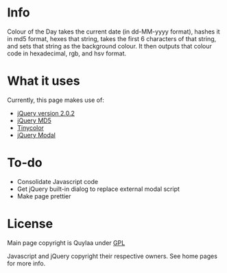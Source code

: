 <h1>Info</h1>
  <p>Colour of the Day takes the current date (in dd-MM-yyyy format), hashes it in md5 format, hexes that string, takes   the first 6 characters of that string, and sets that string as the background colour. It then outputs that colour code in hexadecimal, rgb, and hsv format.</p>
<h1>What it uses</h1>
  <p>Currently, this page makes use of:</p>
  <ul>
    <li><a href='http://jquery.com/'>jQuery version 2.0.2</a></li>
    <li><a href='https://github.com/placemarker/jQuery-MD5'>jQuery MD5</a></li>
    <li><a href='http://bgrins.github.io/TinyColor/'>Tinycolor</a></li>
    <li><a href='http://github.com/kylefox/jquery-modal'>jQuery Modal</a></li>
  </ul>
<h1>To-do</h1>
  <ul>
    <li>Consolidate Javascript code</li>
    <li>Get jQuery built-in dialog to replace external modal script</li>
    <li>Make page prettier</li>
  </ul>
<h1>License</h1>
<p>Main page copyright is Quylaa under <a href='http://www.gnu.org/licenses/gpl.txt'>GPL</a></p>
<p>Javascript and jQuery copyright their respective owners. See home pages for more info.</p>
